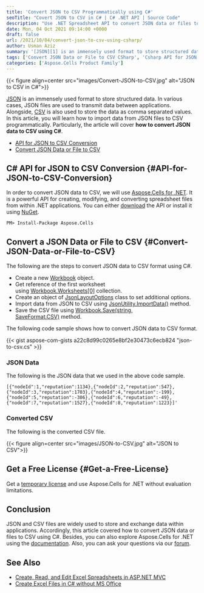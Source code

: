 ```yaml
---
title: 'Convert JSON to CSV Programmatically using C#'
seoTitle: "Covert JSON to CSV in C# | C# .NET API | Source Code"
description: "Use .NET Spreadsheet API to convert JSON data or files to CSV format using C# or VB.NET. Automate JSON to CSV conversion in your .NET applications."
date: Mon, 04 Oct 2021 09:14:00 +0000
draft: false
url: /2021/10/04/convert-json-to-csv-using-csharp/
author: Usman Aziz
summary: '[JSON][1] is an immensely used format to store structured data. In various cases, JSON files are used to transmit data between applications. Alongside, [CSV][2] is also used to store the data as comma separated values. In this article, you will learn how to import data from JSON files to CSV programmatically. Particularly, the article will cover **how to convert JSON data to CSV using C#**.'
tags: ['Convert JSON Data or File to CSV CSharp', 'Csharp API for JSON to CSV Conversion', 'JSON to CSV Csharp']
categories: ['Aspose.Cells Product Family']
---
```




{{< figure align=center src="images/Convert-JSON-to-CSV.jpg" alt="JSON to CSV in C#">}}


[JSON][3] is an immensely used format to store structured data. In various cases, JSON files are used to transmit data between applications. Alongside, [CSV][4] is also used to store the data as comma separated values. In this article, you will learn how to import data from JSON files to CSV programmatically. Particularly, the article will cover **how to convert JSON data to CSV using C#**.

*   [API for JSON to CSV Conversion][5]
*   [Convert JSON Data or File to CSV][6]

## C# API for JSON to CSV Conversion {#API-for-JSON-to-CSV-Conversion}

In order to convert JSON data to CSV, we will use [Aspose.Cells for .NET][7]. It is a powerful API for creating, modifying, and converting spreadsheet files from within .NET applications. You can either [download][8] the API or install it using [NuGet][9].

```
PM> Install-Package Aspose.Cells
```

## Convert a JSON Data or File to CSV {#Convert-JSON-Data-or-File-to-CSV}

The following are the steps to convert JSON data to CSV format using C#.

*   Create a new [Workbook][10] object.
*   Get reference of the first worksheet using [Workbook.Worksheets\[0\]][11] collection.
*   Create an object of [JsonLayoutOptions][12] class to set additional options.
*   Import data from JSON to CSV using [JsonUtility.ImportData()][13] method.
*   Save the CSV file using [Workbook.Save(string, SaveFormat.CSV)][14] method.

The following code sample shows how to convert JSON data to CSV format.

{{< gist aspose-com-gists a22c8d99c0265e8bf2e30473c6ecb824 "json-to-csv.cs" >}}

### JSON Data

The following is the JSON data that we used in the above code sample.

```
[{"nodeId":1,"reputation":1134},{"nodeId":2,"reputation":547},{"nodeId":3,"reputation":1703},{"nodeId":4,"reputation":-199},{"nodeId":5,"reputation":-306},{"nodeId":6,"reputation":-49},{"nodeId":7,"reputation":1527},{"nodeId":8,"reputation":1223}]'
```

### Converted CSV

The following is the converted CSV file.



{{< figure align=center src="images/JSON-to-CSV.jpg" alt="JSON to CSV">}}


## Get a Free License {#Get-a-Free-License}

Get a [temporary license][15] and use Aspose.Cells for .NET without evaluation limitations.

## Conclusion

JSON and CSV files are widely used to store and exchange data within applications. Accordingly, this article covered how to convert JSON data or files to CSV using C#. Besides, you can also explore Aspose.Cells for .NET using the [documentation][16]. Also, you can ask your questions via our [forum][17].

## See Also

*   [Create, Read, and Edit Excel Spreadsheets in ASP.NET MVC][18]
*   [Create Excel Files in C# without MS Office][19]




[1]: https://docs.fileformat.com/web/json/
[2]: https://docs.fileformat.com/spreadsheet/csv/
[3]: https://docs.fileformat.com/web/json/
[4]: https://docs.fileformat.com/spreadsheet/csv/
[5]: #API-for-JSON-to-CSV-Conversion
[6]: #Convert-JSON-Data-or-File-to-CSV
[7]: https://products.aspose.com/cells/net
[8]: https://downloads.aspose.com/cells/net
[9]: https://www.nuget.org/packages/Aspose.Cells
[10]: https://apireference.aspose.com/cells/net/aspose.cells/workbook
[11]: https://apireference.aspose.com/cells/net/aspose.cells/workbook/properties/worksheets
[12]: https://apireference.aspose.com/cells/net/aspose.cells.utility/jsonlayoutoptions
[13]: https://apireference.aspose.com/cells/net/aspose.cells.utility/jsonutility/methods/importdata
[14]: https://apireference.aspose.com/cells/net/aspose.cells.workbook/save/methods/3
[15]: https://purchase.aspose.com/temporary-license
[16]: https://docs.aspose.com/cells/net
[17]: https://forum.aspose.com/
[18]: https://blog.aspose.com/2021/08/25/create-read-edit-excel-spreadsheet-in-asp-net-mvc/
[19]: https://blog.aspose.com/2020/01/21/create-excel-xls-xlsx-programmatically-in-csharp-net/




